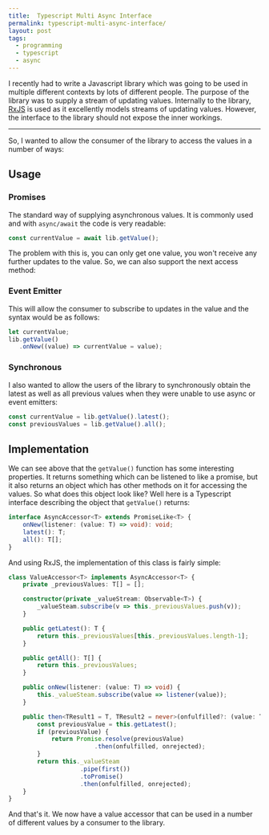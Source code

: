 ```yaml
---
title:  Typescript Multi Async Interface
permalink: typescript-multi-async-interface/
layout: post
tags:
  - programming
  - typescript
  - async
---
```


I recently had to write a Javascript library which was going to be used in multiple different contexts by lots of different people. The purpose of the library was to supply a stream of updating values. Internally to the library, [RxJS](https://github.com/ReactiveX/rxjs) is used as it excellently models streams of updating values. However, the interface to the library should not expose the inner workings.

---

So, I wanted to allow the consumer of the library to access the values in a number of ways:

## Usage

### Promises

The standard way of supplying asynchronous values. It is commonly used and with `async/await` the code is very readable:

```typescript
const currentValue = await lib.getValue();
```

The problem with this is, you can only get one value, you won't receive any further updates to the value. So, we can also support the next access method:

### Event Emitter

This will allow the consumer to subscribe to updates in the value and the syntax would be as follows:

```typescript
let currentValue;
lib.getValue()
   .onNew((value) => currentValue = value);
```

### Synchronous

I also wanted to allow the users of the library to synchronously obtain the latest as well as all previous values when they were unable to use async or event emitters:

```typescript
const currentValue = lib.getValue().latest();
const previousValues = lib.getValue().all();
```

## Implementation

We can see above that the `getValue()` function has some interesting properties. It returns something which can be listened to like a promise, but it also returns an object which has other methods on it for accessing the values. So what does this object look like? Well here is a Typescript interface describing the object that `getValue()` returns:

```typescript
interface AsyncAccessor<T> extends PromiseLike<T> {
    onNew(listener: (value: T) => void): void;
    latest(): T;
    all(): T[];
}
```

And using RxJS, the implementation of this class is fairly simple:

```typescript
class ValueAccessor<T> implements AsyncAccessor<T> {
    private _previousValues: T[] = [];

    constructor(private _valueStream: Observable<T>) {
        _valueSteam.subscribe(v => this._previousValues.push(v));
    }

    public getLatest(): T {
        return this._previousValues[this._previousValues.length-1];
    }

    public getAll(): T[] {
        return this._previousValues;
    }

    public onNew(listener: (value: T) => void) {
        this._valueSteam.subscribe(value => listener(value));
    }

    public then<TResult1 = T, TResult2 = never>(onfulfilled?: (value: T) => TResult1 | PromiseLike<TResult1>, onrejected?: (reason: any) => TResult2 | PromiseLike<TResult2>): PromiseLike<TResult1 | TResult2> {
        const previousValue = this.getLatest();
        if (previousValue) {
            return Promise.resolve(previousValue)
                        .then(onfulfilled, onrejected);
        }
        return this._valueSteam
                    .pipe(first())
                    .toPromise()
                    .then(onfulfilled, onrejected);
    }
}
```

And that's it. We now have a value accessor that can be used in a number of different values by a consumer to the library.